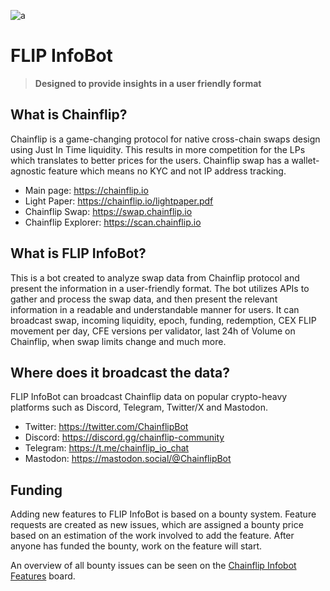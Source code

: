 ![a](https://github.com/CumpsD/chainflip-insights/raw/main/assets/banner.gif "a")

# FLIP InfoBot

> **Designed to provide insights in a user friendly format**

## What is Chainflip? 

Chainflip is a game-changing protocol for native cross-chain swaps design using Just In Time liquidity. This results in more competition for the LPs which translates to better prices for the users. Chainflip swap has a wallet-agnostic feature which means no KYC and not IP address tracking.

* Main page: https://chainflip.io
* Light Paper: https://chainflip.io/lightpaper.pdf
* Chainflip Swap: https://swap.chainflip.io
* Chainflip Explorer: https://scan.chainflip.io

## What is FLIP InfoBot?

This is a bot created to analyze swap data from Chainflip protocol and present the information in a user-friendly format. The bot utilizes APIs to gather and process the swap data, and then present the relevant information in a readable and understandable manner for users. It can broadcast swap, incoming liquidity, epoch, funding, redemption, CEX FLIP movement per day, CFE versions per validator, last 24h of Volume on Chainflip, when swap limits change and much more.

## Where does it broadcast the data?

FLIP InfoBot can broadcast Chainflip data on popular crypto-heavy platforms such as Discord, Telegram, Twitter/X and Mastodon.

* Twitter: https://twitter.com/ChainflipBot
* Discord: https://discord.gg/chainflip-community
* Telegram: https://t.me/chainflip_io_chat
* Mastodon: https://mastodon.social/@ChainflipBot

## Funding

Adding new features to FLIP InfoBot is based on a bounty system. Feature requests are created as new issues, which are assigned a bounty price based on an estimation of the work involved to add the feature. After anyone has funded the bounty, work on the feature will start.

An overview of all bounty issues can be seen on the [Chainflip Infobot Features](https://github.com/users/CumpsD/projects/1) board.

<!-- a normal html comment 
## Screenshots

![a](https://github.com/CumpsD/chainflip-insights/raw/main/assets/swap-cex-cfe.png "a")
![a](https://github.com/CumpsD/chainflip-insights/raw/main/assets/epoch.png "a")
![a](https://github.com/CumpsD/chainflip-insights/raw/main/assets/fund-redeem.png "a")

#### Twitter

![a](https://github.com/CumpsD/chainflip-insights/raw/main/assets/twitter.png "a")
-->
